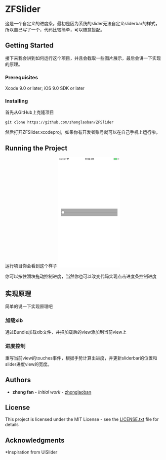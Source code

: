 # ZFSlider

这是一个自定义的进度条，最初是因为系统的slider无法自定义sliderbar的样式，所以自己写了一个，代码比较简单，可以随意搭配。

## Getting Started

接下来我会讲到如何运行这个项目，并且会截取一些图片展示，最后会讲一下实现的原理。

### Prerequisites

Xcode 9.0 or later; iOS 9.0 SDK or later

### Installing

首先从GitHub上克隆项目

```
git clone https://github.com/zhonglaoban/ZFSlider
```

然后打开ZFSlider.xcodeproj，如果你有开发者账号就可以在自己手机上运行啦。

## Running the Project

运行项目你会看到这个样子
<img src="https://github.com/zhonglaoban/ZFSlider/blob/master/Screenshots/screenshot1.png" width="200px" alt="截图1"/>

你可以按住滑块拖动控制进度，当然你也可以改变代码实现点击进度条控制进度

## 实现原理

简单的说一下实现原理吧

### 加载xib
通过Bundle加载xib文件，并把加载后的view添加到当前view上

### 进度控制
重写当前view的touches事件，根据手势计算出进度，并更新sliderbar的位置和slider进度view的宽度。

## Authors

* **zhong fan** - *Initial work* - [zhonglaoban](https://github.com/zhonglaoban)

## License

This project is licensed under the MIT License - see the [LICENSE.txt](LICENSE.txt) file for details

## Acknowledgments

*Inspiration from UISlider


